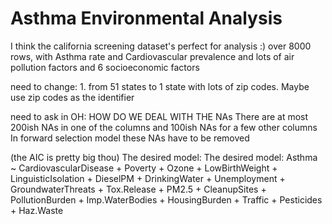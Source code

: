 
# Asthma Environmental Analysis
I think the california screening dataset's perfect for analysis :) over 8000 rows, with Asthma rate and Cardiovascular prevalence
and lots of air pollution factors and 6 socioeconomic factors

need to change: 1. from 51 states to 1 state with lots of zip codes. Maybe  use zip codes as the identifier


need to ask in OH: HOW DO WE DEAL WITH THE NAs
There are at most 200ish NAs in one of the columns 
and 100ish NAs for a few other columns
In forward selection model these NAs have to be removed


(the AIC is pretty big thou)
The desired model: 
The desired model: 
Asthma ~ CardiovascularDisease + Poverty + Ozone + LowBirthWeight + 
    LinguisticIsolation + DieselPM + DrinkingWater + Unemployment + 
    GroundwaterThreats + Tox.Release + PM2.5 + CleanupSites + 
    PollutionBurden + Imp.WaterBodies + HousingBurden + Traffic + 
    Pesticides + Haz.Waste
   
    
    
